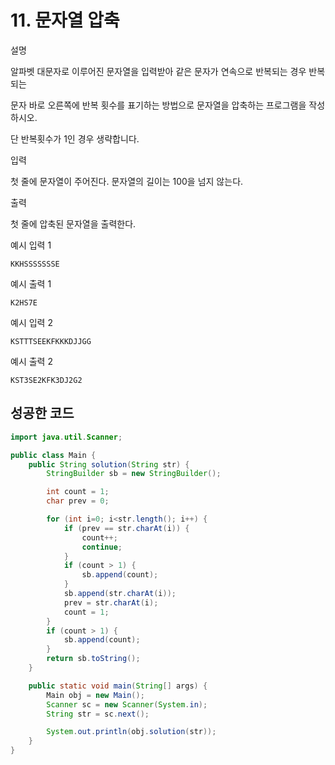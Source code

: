 # 11. 문자열 압축

설명

알파벳 대문자로 이루어진 문자열을 입력받아 같은 문자가 연속으로 반복되는 경우 반복되는

문자 바로 오른쪽에 반복 횟수를 표기하는 방법으로 문자열을 압축하는 프로그램을 작성하시오.

단 반복횟수가 1인 경우 생략합니다.

입력

첫 줄에 문자열이 주어진다. 문자열의 길이는 100을 넘지 않는다.

출력

첫 줄에 압축된 문자열을 출력한다.

예시 입력 1

```
KKHSSSSSSSE
```

예시 출력 1

```
K2HS7E
```

예시 입력 2

```
KSTTTSEEKFKKKDJJGG
```

예시 출력 2

```
KST3SE2KFK3DJ2G2
```

## 성공한 코드

```java
import java.util.Scanner;

public class Main {
    public String solution(String str) {
        StringBuilder sb = new StringBuilder();

        int count = 1;
        char prev = 0;

        for (int i=0; i<str.length(); i++) {
            if (prev == str.charAt(i)) {
                count++;
                continue;
            }
            if (count > 1) {
                sb.append(count);
            }
            sb.append(str.charAt(i));
            prev = str.charAt(i);
            count = 1;
        }
        if (count > 1) {
            sb.append(count);
        }
        return sb.toString();
    }

    public static void main(String[] args) {
        Main obj = new Main();
        Scanner sc = new Scanner(System.in);
        String str = sc.next();

        System.out.println(obj.solution(str));
    }
}
```

